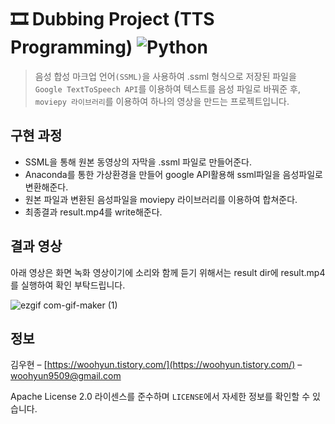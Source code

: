 # 🎞 Dubbing Project (TTS Programming) <img alt="Python" src ="https://img.shields.io/badge/Python-3776AB.svg?&style=for-the-badge&logo=Python&logoColor=white"/>

> 음성 합성 마크업 언어`(SSML)`을 사용하여 .ssml 형식으로 저장된 파일을 `Google TextToSpeech API`를 이용하여 텍스트를 음성 파일로 바꿔준 후, `moviepy 라이브러리`를 이용하여 하나의 영상을 만드는 프로젝트입니다.

## 구현 과정

* SSML을 통해 원본 동영상의 자막을 .ssml 파일로 만들어준다.
* Anaconda를 통한 가상환경을 만들어 google API활용해 ssml파일을 음성파일로 변환해준다.   
* 원본 파일과 변환된 음성파일을 moviepy 라이브러리를 이용하여 합쳐준다.
* 최종결과 result.mp4를 write해준다.


## 결과 영상

아래 영상은 화면 녹화 영상이기에 소리와 함께 듣기 위해서는 result dir에 result.mp4를 실행하여 확인 부탁드립니다.

![ezgif com-gif-maker (1)](https://user-images.githubusercontent.com/95575122/167306870-6af033c8-6a20-4a28-b37e-69a14be2c36b.gif)




## 정보

김우현 – [https://woohyun.tistory.com/](https://woohyun.tistory.com/) – woohyun9509@gmail.com

Apache License 2.0 라이센스를 준수하며 ``LICENSE``에서 자세한 정보를 확인할 수 있습니다.

